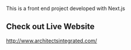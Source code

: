 This is a front end project developed with Next.js

## Check out Live Website 
http://www.architectsintegrated.com/


